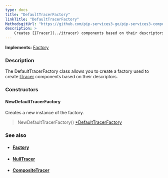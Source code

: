 ```yaml
---
type: docs
title: "DefaultTracerFactory"
linkTitle: "DefaultTracerFactory"
MethodsgitUrl: "https://github.com/pip-services3-go/pip-services3-components-go"
description: >
    Creates [ITracer](../itracer) components based on their descriptors.
---
```


**Implements:** [Factory](../../build/factory)

### Description

The DefaultTracerFactory class allows you to create a factory used to create [ITracer](../itracer) components based on their descriptors.

### Constructors

#### NewDefaultTracerFactory
Creates a new instance of the factory.

>  NewDefaultTracerFactory() [*DefaultTracerFactory]()


### See also
- #### [Factory](../../build/factory)
- #### [NullTracer](../null_tracer)
- #### [CompositeTracer](../composite_tracer)
